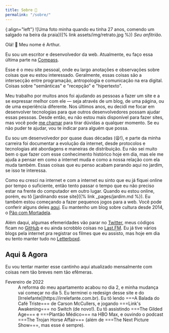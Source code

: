 ```yaml
---
title: Sobre 🦥
permalink: "/sobre/"
---
```


{:align="left"}
![Uma foto minha quando eu tinha 27 anos, comendo um salgado na beira da praia]({% link assets/img/retrato.jpg %})
_Seu anfitrião._

Olá! 👋 Meu nome é Arthur.

Eu sou um escritor e desenvolvedor da web. Atualmente, eu faço essa última parte na [Compass](https://compass.uol).

Esse é o meu site pessoal, onde eu largo anotações e observações sobre coisas que eu estou interessado. Geralmente, essas coisas são a intersecção entre programação, antropologia e comunicação na era digital. Coisas sobre "semânticas" e "recepção" e "hipertexto".

Meu trabalho por muitos anos foi ajudando as pessoas a fazer um site e a se expressar melhor com ele — seja através de um blog, de uma página, ou de uma experiência diferente. Nos últimos anos, eu decidi me focar em desenvolver tecnologias para que outros desenvolvedores possam ajudar essas pessoas. Desde então, eu não estou mais disponível para fazer sites, mas você pode [me chamar](mailto:email@arthr.me) para tirar dúvidas a qualquer momento. Se eu não puder te ajudar, vou te indicar para alguém que possa.

Eu sou um desenvolvedor por quase duas décadas (😫!), e parte da minha carreira foi documentar a evolução da internet, desde protocolos e tecnologias até abordagens e maneiras de distribuição. Eu não sei muito bem o que fazer com esse conhecimento histórico hoje em dia, mas ele me ajuda a pensar em como a internet muda e como a nossa relação com ela muda também. Essas coisas que eu penso acabam parando aqui no jardim, se isso te interessa.

Como eu cresci na internet e com a internet eu sinto que eu já fiquei online por tempo o suficiente, então tento passar o tempo que eu não preciso estar na frente do computador em outro lugar. Quando eu estou online, porém, eu tô [jardinando esse site]({% link _pages/jardim.md %}). Eu também estou começando a fazer pequenos jogos para a web. Você pode conferir alguns deles [aqui](https://irrelefante.com.br). Eu mantenho um blog sobre cultura desde 2014, o [Pão com Mortadela](https://paomortadela.com.br).

Além daqui, algumas efemeridades vão parar no [Twitter](https://twitter.com/arthrfrts), meus códigos ficam no [GitHub](https://github.com/arthrfrts) e eu ainda scrobblo coisas no [Last.FM](https://www.last.fm/user/arthrfrts). Eu já tive vários blogs pela internet pra registrar os filmes que eu assisto, mas hoje em dia eu tento manter tudo no [Letterboxd](https://letterboxd.com/arthrfrts).

## Aqui & Agora

Eu vou tentar manter esse cantinho aqui atualizado mensalmente com coisas nem tão breves nem tão efêmeras.

<dl>
  <dt>Fevereiro de 2022</dt>
  <dd>A reforma do meu apartamento acabou no dia 2, e minha mudança vai começar no dia 5. Eu terminei o redesign desse site e do [Irrelefante](https://irrelefante.com.br). Eu tô lendo ===A Balada do Café Triste=== de Carson McCullers, e jogando ===Link's Awakening=== no Switch (de novo!). Eu tô assistindo ===The Gilded Age=== e ===Plantão Médico=== na HBO Max, e ouvindo o podcast ===The Trojan Horse Affair=== (além de ===The Next Picture Show===, mas esse é sempre).</dd>
</dl>

  